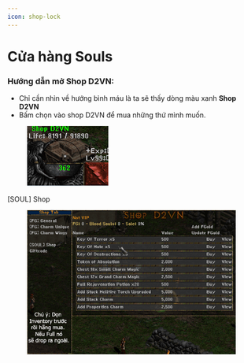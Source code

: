 ```yaml
---
icon: shop-lock
---
```


# Cửa hàng Souls

### Hướng dẫn mở Shop D2VN:

* Chỉ cần nhìn về hướng bình máu là ta sẽ thấy dòng màu xanh **Shop D2VN**
* Bấm chọn vào shop D2VN để mua những thứ mình muốn.

<figure><img src="../../.gitbook/assets/image (5) (1) (1).png" alt=""><figcaption></figcaption></figure>

\[SOUL] Shop

<figure><img src="../../.gitbook/assets/image (4) (1) (1).png" alt=""><figcaption></figcaption></figure>

